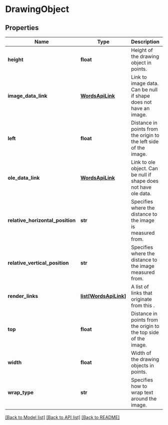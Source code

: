 # DrawingObject

## Properties
Name | Type | Description | Notes
------------ | ------------- | ------------- | -------------
**height** | **float** | Height of the drawing object in points. | [optional] 
**image_data_link** | [**WordsApiLink**](WordsApiLink.md) | Link to image data. Can be null if shape does not have an image. | [optional] 
**left** | **float** | Distance in points from the origin to the left side of the image.              | [optional] 
**ole_data_link** | [**WordsApiLink**](WordsApiLink.md) | Link to ole object. Can be null if shape does not have ole data. | [optional] 
**relative_horizontal_position** | **str** | Specifies where the distance to the image is measured from.              | [optional] 
**relative_vertical_position** | **str** | Specifies where the distance to the image measured from. | [optional] 
**render_links** | [**list[WordsApiLink]**](WordsApiLink.md) | A list of links that originate from this . | [optional] 
**top** | **float** | Distance in points from the origin to the top side of the image. | [optional] 
**width** | **float** | Width of the drawing objects in points. | [optional] 
**wrap_type** | **str** | Specifies how to wrap text around the image. | [optional] 

[[Back to Model list]](../README.md#documentation-for-models) [[Back to API list]](../README.md#documentation-for-api-endpoints) [[Back to README]](../README.md)


